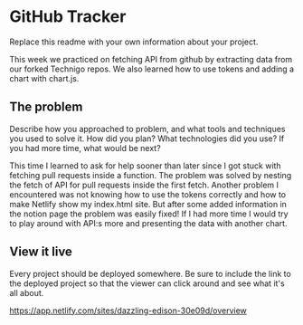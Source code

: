 # GitHub Tracker

Replace this readme with your own information about your project.

This week we practiced on fetching API from github by extracting data from our forked Technigo repos. 
We also learned how to use tokens and adding a chart with chart.js.

## The problem

Describe how you approached to problem, and what tools and techniques you used to solve it. How did you plan? What technologies did you use? If you had more time, what would be next?

This time I learned to ask for help sooner than later since I got stuck with fetching pull requests inside a function. 
The problem was solved by nesting the fetch of API for pull requests inside the first fetch. Another problem I encountered was not knowing how to use the tokens correctly and how to make Netlify show my index.html site. But after some added information in the notion page the problem was easily fixed! 
If I had more time I would try to play around with API:s more and presenting the data with another chart.

## View it live

Every project should be deployed somewhere. Be sure to include the link to the deployed project so that the viewer can click around and see what it's all about.

https://app.netlify.com/sites/dazzling-edison-30e09d/overview
